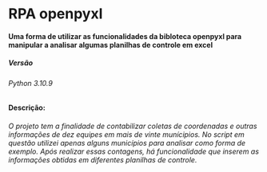 # RPA openpyxl

#### Uma forma de utilizar as funcionalidades da bibloteca openpyxl para manipular a analisar algumas planilhas de controle em excel
##### Versão
###### Python 3.10.9

#### Descrição:
###### O projeto tem a finalidade de contabilizar coletas de coordenadas e outras informações de dez equipes em mais de vinte munícipios. No script em questão utilizei apenas alguns municípios para analisar como forma de exemplo. Após realizar essas contagens, há funcionalidade que inserem as informações obtidas em diferentes planilhas de controle. 

